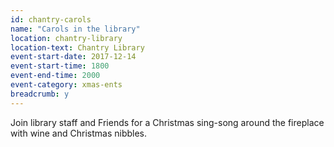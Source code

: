 ```yaml
---
id: chantry-carols
name: "Carols in the library"
location: chantry-library
location-text: Chantry Library
event-start-date: 2017-12-14
event-start-time: 1800
event-end-time: 2000
event-category: xmas-ents
breadcrumb: y
---
```


Join library staff and Friends for a Christmas sing-song around the fireplace with wine and Christmas nibbles.
